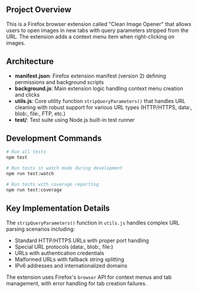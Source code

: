
## Project Overview

This is a Firefox browser extension called "Clean Image Opener" that allows users to open images in new tabs with query parameters stripped from the URL. The extension adds a context menu item when right-clicking on images.

## Architecture

- **manifest.json**: Firefox extension manifest (version 2) defining permissions and background scripts
- **background.js**: Main extension logic handling context menu creation and clicks
- **utils.js**: Core utility function `stripQueryParameters()` that handles URL cleaning with robust support for various URL types (HTTP/HTTPS, data:, blob:, file:, FTP, etc.)
- **test/**: Test suite using Node.js built-in test runner

## Development Commands

```bash
# Run all tests
npm test

# Run tests in watch mode during development
npm run test:watch

# Run tests with coverage reporting
npm run test:coverage
```

## Key Implementation Details

The `stripQueryParameters()` function in `utils.js` handles complex URL parsing scenarios including:
- Standard HTTP/HTTPS URLs with proper port handling
- Special URL protocols (data:, blob:, file:)
- URLs with authentication credentials
- Malformed URLs with fallback string splitting
- IPv6 addresses and internationalized domains

The extension uses Firefox's `browser` API for context menus and tab management, with error handling for tab creation failures.
